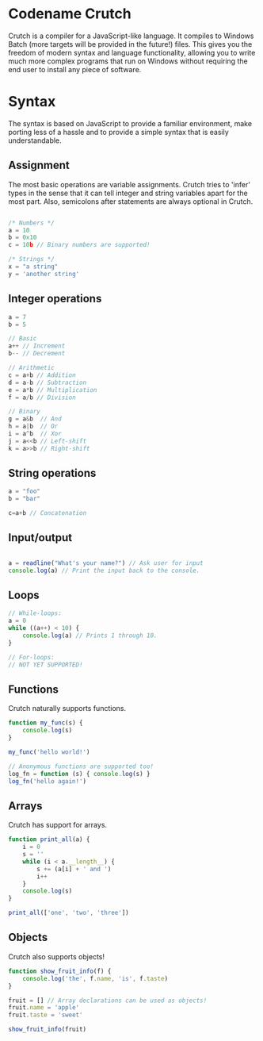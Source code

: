 # Codename Crutch
Crutch is a compiler for a JavaScript-like language. It compiles to Windows Batch (more targets will be provided in the future!) files. This gives you the freedom of modern syntax and language functionality, allowing you to write much more complex programs that run on Windows without requiring the end user to install any piece of software.

# Syntax
The syntax is based on JavaScript to provide a familiar environment, make porting less of a hassle and to provide a simple syntax that is easily understandable.

## Assignment
The most basic operations are variable assignments. Crutch tries to 'infer' types in the sense that it can tell integer and string variables apart for the most part. Also, semicolons after statements are always optional in Crutch.

```javascript

/* Numbers */
a = 10
b = 0x10
c = 10b // Binary numbers are supported!

/* Strings */
x = "a string"
y = 'another string'
```

## Integer operations
```javascript
a = 7
b = 5

// Basic
a++ // Increment
b-- // Decrement

// Arithmetic
c = a+b // Addition
d = a-b // Subtraction
e = a*b // Multiplication
f = a/b // Division 

// Binary
g = a&b  // And
h = a|b  // Or
i = a^b  // Xor
j = a<<b // Left-shift
k = a>>b // Right-shift
```

## String operations
```javascript
a = "foo"
b = "bar"

c=a+b // Concatenation
```

## Input/output
```javascript

a = readline("What's your name?") // Ask user for input
console.log(a) // Print the input back to the console.
```

## Loops
```javascript
// While-loops:
a = 0
while ((a++) < 10) {
    console.log(a) // Prints 1 through 10.
}

// For-loops:
// NOT YET SUPPORTED!
```

## Functions
Crutch naturally supports functions.
```javascript
function my_func(s) {
    console.log(s)
}

my_func('hello world!')

// Anonymous functions are supported too!
log_fn = function (s) { console.log(s) }
log_fn('hello again!')
```

## Arrays
Crutch has support for arrays.
```javascript
function print_all(a) {
    i = 0
    s = ''
    while (i < a.__length__) {
        s += (a[i] + ' and ')
        i++
    }
    console.log(s)
}

print_all(['one', 'two', 'three'])
```

## Objects
Crutch also supports objects!
```javascript
function show_fruit_info(f) {
    console.log('the', f.name, 'is', f.taste)
}

fruit = [] // Array declarations can be used as objects!
fruit.name = 'apple'
fruit.taste = 'sweet'

show_fruit_info(fruit)
```
